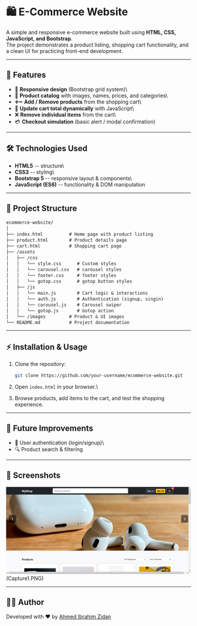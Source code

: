 # 🛍️ E-Commerce Website

A simple and responsive e-commerce website built using **HTML, CSS,
JavaScript, and Bootstrap**.\
The project demonstrates a product listing, shopping cart functionality,
and a clean UI for practicing front-end development.

------------------------------------------------------------------------

## 🚀 Features

-   📱 **Responsive design** (Bootstrap grid system)\
-   🛒 **Product catalog** with images, names, prices, and categories\
-   ➕➖ **Add / Remove products** from the shopping cart\
-   🔄 **Update cart total dynamically** with JavaScript\
-   ❌ **Remove individual items** from the cart\
-   💳 **Checkout simulation** (basic alert / modal confirmation)

------------------------------------------------------------------------

## 🛠️ Technologies Used

-   **HTML5** -- structure\
-   **CSS3** -- styling\
-   **Bootstrap 5** -- responsive layout & components\
-   **JavaScript (ES6)** -- functionality & DOM manipulation

------------------------------------------------------------------------

## 📂 Project Structure

    ecommerce-website/
    │
    ├── index.html          # Home page with product listing
    ├── product.html        # Product details page
    ├── cart.html           # Shopping cart page
    ├── /assets
    │   ├── /css
    │   │   └── style.css      # Custom styles
    │   │   └── carousel.css   # carousel styles
    │   │   └── footer.css     # footer styles
    │   │   └── gotop.css      # gotop button styles
    │   ├── /js
    │   │   └── main.js        # Cart logic & interactions
    │   │   └── auth.js        # Authentication (signup, singin)
    │   │   └── carousel.js    # Carousel swiper
    │   │   └── gotop.js       # Gotop action
    │   └── /images         # Product & UI images
    └── README.md           # Project documentation

------------------------------------------------------------------------

## ⚡ Installation & Usage

1.  Clone the repository:

    ``` bash
    git clone https://github.com/your-username/ecommerce-website.git
    ```

2.  Open `index.html` in your browser.\

3.  Browse products, add items to the cart, and test the shopping
    experience.

------------------------------------------------------------------------

## 🎯 Future Improvements

-   🔑 User authentication (login/signup)\
-   🔍 Product search & filtering

------------------------------------------------------------------------

## 📸 Screenshots

![Home page](Capture.PNG)(Capture1.PNG)

------------------------------------------------------------------------

## 👨‍💻 Author

Developed with ❤️ by [Ahmed Ibrahim Zidan ](https://github.com/your-username)
